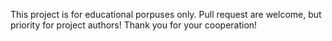 
This project is for educational porpuses only. Pull request are welcome, but priority for project authors! Thank you for your cooperation!